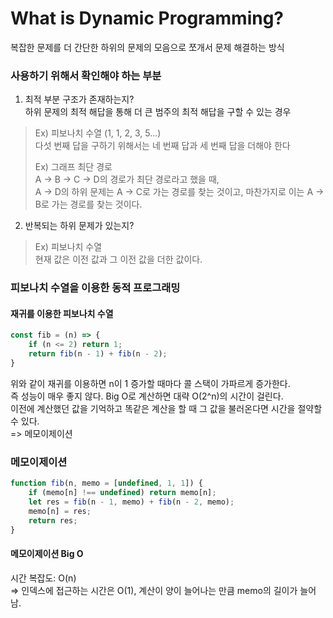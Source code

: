 # What is Dynamic Programming?

복잡한 문제를 더 간단한 하위의 문제의 모음으로 쪼개서 문제 해결하는 방식

### 사용하기 위해서 확인해야 하는 부분

1. 최적 부분 구조가 존재하는지?  
   하위 문제의 최적 해답을 통해 더 큰 범주의 최적 해답을 구할 수 있는 경우

> Ex) 피보나치 수열 (1, 1, 2, 3, 5...)  
> 다섯 번째 답을 구하기 위해서는 네 번째 답과 세 번째 답을 더해야 한다
>
> Ex) 그래프 최단 경로  
> A -> B -> C -> D의 경로가 최단 경로라고 했을 때,  
> A -> D의 하위 문제는 A -> C로 가는 경로를 찾는 것이고,
> 마찬가지로 이는 A -> B로 가는 경로를 찾는 것이다.

2. 반복되는 하위 문제가 있는지?

> Ex) 피보나치 수열  
> 현재 값은 이전 값과 그 이전 값을 더한 값이다.

### 피보나치 수열을 이용한 동적 프로그래밍

#### 재귀를 이용한 피보나치 수열

```js
const fib = (n) => {
    if (n <= 2) return 1;
    return fib(n - 1) + fib(n - 2);
}
```

위와 같이 재귀를 이용하면 n이 1 증가할 때마다 콜 스택이 가파르게 증가한다.  
즉 성능이 매우 좋지 않다. Big O로 계산하면 대략 O(2^n)의 시간이 걸린다.  
이전에 계산했던 값을 기억하고 똑같은 계산을 할 때 그 값을 불러온다면 시간을 절약할 수 있다.  
=> 메모이제이션

### 메모이제이션

```js
function fib(n, memo = [undefined, 1, 1]) {
    if (memo[n] !== undefined) return memo[n];
    let res = fib(n - 1, memo) + fib(n - 2, memo);
    memo[n] = res;
    return res;
}
```

#### 메모이제이션 Big O

시간 복잡도: O(n)  
=> 인덱스에 접근하는 시간은 O(1), 계산이 양이 늘어나는 만큼 memo의 길이가 늘어남.